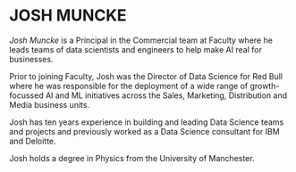 # JOSH MUNCKE

*Josh Muncke* is a Principal in the Commercial team at Faculty where he leads teams of data scientists and engineers to help make AI real for businesses.

Prior to joining Faculty, Josh was the Director of Data Science for Red Bull where he was responsible for the deployment of a wide range of growth-focussed AI and ML initiatives across the Sales, Marketing, Distribution and Media business units.

Josh has ten years experience in building and leading Data Science teams and projects and previously worked as a Data Science consultant for IBM and Deloitte.

Josh holds a degree in Physics from the University of Manchester.
